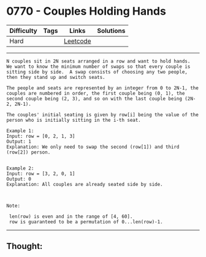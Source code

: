 # 0770 - Couples Holding Hands

Difficulty  | Tags | Links | Solutions
----------- | ---- | ----- | -----
Hard |  | [Leetcode](https://leetcode.com/problems/couples-holding-hands/description/) |


-----------

```
N couples sit in 2N seats arranged in a row and want to hold hands.  We want to know the minimum number of swaps so that every couple is sitting side by side.  A swap consists of choosing any two people, then they stand up and switch seats. 

The people and seats are represented by an integer from 0 to 2N-1, the couples are numbered in order, the first couple being (0, 1), the second couple being (2, 3), and so on with the last couple being (2N-2, 2N-1).

The couples' initial seating is given by row[i] being the value of the person who is initially sitting in the i-th seat.

Example 1:
Input: row = [0, 2, 1, 3]
Output: 1
Explanation: We only need to swap the second (row[1]) and third (row[2]) person.


Example 2:
Input: row = [3, 2, 0, 1]
Output: 0
Explanation: All couples are already seated side by side.



Note:
 
 len(row) is even and in the range of [4, 60].
 row is guaranteed to be a permutation of 0...len(row)-1.
```

-----------

## Thought:
